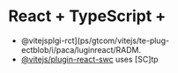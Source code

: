 # React + TypeScript + 

- @vitejsplgi-rct](ps/gtcom/vitejs/te-plug-ectblob/i/paca/luginreact/RADM. 
- [@vitejs/plugin-react-swc](https://github.com/vitejs/vite-plgin-react-swc) uses [SC]tp

